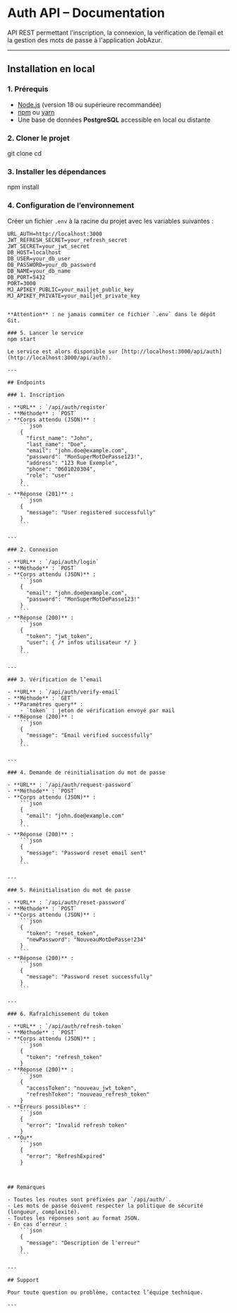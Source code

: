 # Auth API – Documentation

API REST permettant l’inscription, la connexion, la vérification de l’email et la gestion des mots de passe à l'application JobAzur.

---

## Installation en local

### 1. Prérequis
- [Node.js](https://nodejs.org/) (version 18 ou supérieure recommandée)
- [npm](https://www.npmjs.com/) ou [yarn](https://yarnpkg.com/)
- Une base de données **PostgreSQL** accessible en local ou distante

### 2. Cloner le projet
git clone <url-du-repo>
cd <nom-du-dossier>

### 3. Installer les dépendances
npm install

### 4. Configuration de l’environnement
Créer un fichier `.env` à la racine du projet avec les variables suivantes :
```env
URL_AUTH=http://localhost:3000
JWT_REFRESH_SECRET=your_refresh_secret
JWT_SECRET=your_jwt_secret
DB_HOST=localhost
DB_USER=your_db_user
DB_PASSWORD=your_db_password
DB_NAME=your_db_name
DB_PORT=5432
PORT=3000
MJ_APIKEY_PUBLIC=your_mailjet_public_key
MJ_APIKEY_PRIVATE=your_mailjet_private_key


**Attention** : ne jamais commiter ce fichier `.env` dans le dépôt Git.

### 5. Lancer le service
npm start

Le service est alors disponible sur [http://localhost:3000/api/auth](http://localhost:3000/api/auth).

---

## Endpoints

### 1. Inscription

- **URL** : `/api/auth/register`
- **Méthode** : `POST`
- **Corps attendu (JSON)** :
    ```json
    {
      "first_name": "John",
      "last_name": "Doe",
      "email": "john.doe@example.com",
      "password": "MonSuperMotDePasse123!",
      "address": "123 Rue Exemple",
      "phone": "0601020304",
      "role": "user"
    }
    ```
- **Réponse (201)** :
    ```json
    {
      "message": "User registered successfully"
    }
    ```

---

### 2. Connexion

- **URL** : `/api/auth/login`
- **Méthode** : `POST`
- **Corps attendu (JSON)** :
    ```json
    {
      "email": "john.doe@example.com",
      "password": "MonSuperMotDePasse123!"
    }
    ```
- **Réponse (200)** :
    ```json
    {
      "token": "jwt_token",
      "user": { /* infos utilisateur */ }
    }
    ```

---

### 3. Vérification de l’email

- **URL** : `/api/auth/verify-email`
- **Méthode** : `GET`
- **Paramètres query** :
    - `token` : jeton de vérification envoyé par mail
- **Réponse (200)** :
    ```json
    {
      "message": "Email verified successfully"
    }
    ```

---

### 4. Demande de réinitialisation du mot de passe

- **URL** : `/api/auth/request-password`
- **Méthode** : `POST`
- **Corps attendu (JSON)** :
    ```json
    {
      "email": "john.doe@example.com"
    }
    ```
- **Réponse (200)** :
    ```json
    {
      "message": "Password reset email sent"
    }
    ```

---

### 5. Réinitialisation du mot de passe

- **URL** : `/api/auth/reset-password`
- **Méthode** : `POST`
- **Corps attendu (JSON)** :
    ```json
    {
      "token": "reset_token",
      "newPassword": "NouveauMotDePasse!234"
    }
    ```
- **Réponse (200)** :
    ```json
    {
      "message": "Password reset successfully"
    }
    ```

---

### 6. Rafraîchissement du token

- **URL** : `/api/auth/refresh-token`  
- **Méthode** : `POST`  
- **Corps attendu (JSON)** :
    ```json
    {
      "token": "refresh_token"
    }
- **Réponse (200)** :
    ```json
    {
      "accessToken": "nouveau_jwt_token",
      "refreshToken": "nouveau_refresh_token"
    }
- **Erreurs possibles** :
    ```json
    {
      "error": "Invalid refresh token"
    }
- **Ou**
    ```json
    {
      "error": "RefreshExpired"
    }



## Remarques

- Toutes les routes sont préfixées par `/api/auth/`.
- Les mots de passe doivent respecter la politique de sécurité (longueur, complexité).
- Toutes les réponses sont au format JSON.
- En cas d’erreur :
    ```json
    {
      "message": "Description de l'erreur"
    }
    ```

---

## Support

Pour toute question ou problème, contactez l’équipe technique.

---